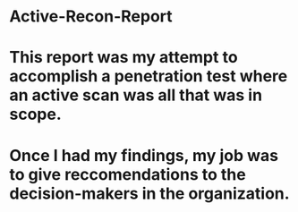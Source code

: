 # Active-Recon-Report
# This report was my attempt to accomplish a penetration test where an active scan was all that was in scope. 
# Once I had my findings, my job was to give reccomendations to the decision-makers in the organization.
